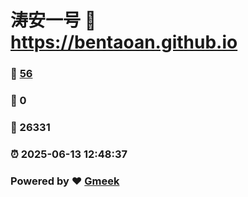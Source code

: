 # 涛安一号 :link: https://bentaoan.github.io 
### :page_facing_up: [56](https://bentaoan.github.io/tag.html) 
### :speech_balloon: 0 
### :hibiscus: 26331 
### :alarm_clock: 2025-06-13 12:48:37 
### Powered by :heart: [Gmeek](https://github.com/Meekdai/Gmeek)
